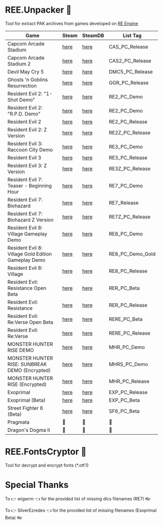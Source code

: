 # REE.Unpacker :see_no_evil:
Tool for extract PAK archives from games developed on [RE Engine](https://en.wikipedia.org/wiki/RE_Engine)

| Game   | Steam   | SteamDB   | List Tag   |
|---      |---    |---    |---    |
| Capcom Arcade Stadium | [here](https://store.steampowered.com/app/1515950) | [here](https://steamdb.info/app/1515950) | CAS_PC_Release
| Capcom Arcade Stadium 2 | [here](https://store.steampowered.com/app/1755910) | [here](https://steamdb.info/app/1755910) | CAS2_PC_Release
| Devil May Cry 5 | [here](https://store.steampowered.com/app/601150) | [here](https://steamdb.info/app/601150) | DMC5_PC_Release
| Ghosts 'n Goblins Resurrection | [here](https://store.steampowered.com/app/1375400) | [here](https://steamdb.info/app/1375400) | GGR_PC_Release
| Resident Evil 2: "1-Shot Demo" | [here](https://store.steampowered.com/app/961440) | [here](https://steamdb.info/app/961440) | RE2_PC_Demo
| Resident Evil 2: "R.P.D. Demo" | [here](https://store.steampowered.com/app/1168280) | [here](https://steamdb.info/app/1168280) | RE2_PC_Demo
| Resident Evil 2 | [here](https://store.steampowered.com/app/883710) | [here](https://steamdb.info/app/883710) | RE2_PC_Release
| Resident Evil 2: Z Version | [here](https://store.steampowered.com/app/895950) | [here](https://steamdb.info/app/895950) | RE2Z_PC_Release
| Resident Evil 3: Raccoon City Demo | [here](https://store.steampowered.com/app/1173690) | [here](https://steamdb.info/app/1173690) | RE3_PC_Demo
| Resident Evil 3 | [here](https://store.steampowered.com/app/883710) | [here](https://steamdb.info/app/883710) | RE3_PC_Release
| Resident Evil 3: Z Version | [here](https://store.steampowered.com/app/1100830) | [here](https://steamdb.info/app/1100830) | RE3Z_PC_Release
| Resident Evil 7: Teaser - Beginning Hour | [here](https://store.steampowered.com/app/530620) | [here](https://steamdb.info/app/530620) | RE7_PC_Demo
| Resident Evil 7: Biohazard | [here](https://store.steampowered.com/app/418370) | [here](https://steamdb.info/app/418370) | RE7_Release
| Resident Evil 7: Biohazard Z Version | [here](https://store.steampowered.com/app/530940) | [here](https://steamdb.info/app/530940) | RE7Z_PC_Release
| Resident Evil 8: Village Gameplay Demo | [here](https://store.steampowered.com/app/1541780) | [here](https://steamdb.info/app/1541780) | RE8_PC_Demo
| Resident Evil 8: Village Gold Edition Gameplay Demo | [here](https://store.steampowered.com/app/2062120) | [here](https://steamdb.info/app/2062120) | RE8_PC_Demo_Gold
| Resident Evil 8: Village | [here](https://store.steampowered.com/app/1196590) | [here](https://steamdb.info/app/1196590) | RE8_PC_Release
| Resident Evil: Resistance Open Beta | [here](https://store.steampowered.com/app/1173710) | [here](https://steamdb.info/app/1173710) | RER_PC_Beta
| Resident Evil: Resistance | [here](https://store.steampowered.com/app/952070) | [here](https://steamdb.info/app/952070) | RER_PC_Release
| Resident Evil: Re:Verse Open Beta | [here](https://store.steampowered.com/app/1541760) | [here](https://steamdb.info/app/1541760) | RERE_PC_Beta
| Resident Evil: Re:Verse | [here](https://store.steampowered.com/app/1236300) | [here](https://steamdb.info/app/1236300) | RERE_PC_Release
| MONSTER HUNTER RISE DEMO | [here](https://store.steampowered.com/app/1641480) | [here](https://steamdb.info/app/1641480) | MHR_PC_Demo
| MONSTER HUNTER RISE: SUNBREAK DEMO (Encrypted) | [here](https://store.steampowered.com/app/1836450) | [here](https://steamdb.info/app/1836450) | MHRS_PC_Demo
| MONSTER HUNTER RISE (Encrypted) | [here](https://store.steampowered.com/app/1446780) | [here](https://steamdb.info/app/1446780) | MHR_PC_Release
| Exoprimal | [here](https://store.steampowered.com/app/1286320) | [here](https://steamdb.info/app/1286320) | EXP_PC_Release
| Exoprimal (Beta) | [here](https://store.steampowered.com/app/1904230) | [here](https://steamdb.info/app/1904230) | EXP_PC_Beta
| Street Fighter 6  (Beta) | [here](https://store.steampowered.com/app/1364780) | [here](https://steamdb.info/app/1364780) | SF6_PC_Beta
| Pragmata | 👀 | 👀| 👀
| Dragon's Dogma II | 👀 | 👀| 👀

# REE.FontsCryptor :see_no_evil:
Tool for decrypt and encrypt fonts (*.otf.1)

# Special Thanks
To :point_right: wigwrm :point_left: for the provided list of missing dlcs filenames (RE7) :eyeglasses:

To :point_right: SilverEzredes :point_left: for the provided list of missing filenames (Exoprimal Beta) :eyeglasses: